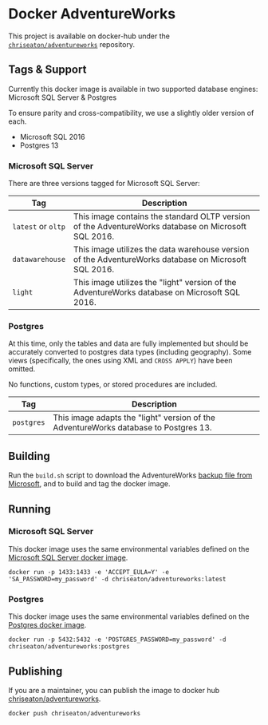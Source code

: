 # Docker AdventureWorks
This project is available on docker-hub under the [`chriseaton/adventureworks`](https://hub.docker.com/r/chriseaton/adventureworks) repository.

## Tags & Support
Currently this docker image is available in two supported database engines: Microsoft SQL Server & Postgres

To ensure parity and cross-compatibility, we use a slightly older version of each.
- Microsoft SQL 2016
- Postgres 13

### Microsoft SQL Server
There are three versions tagged for Microsoft SQL Server:

| Tag | Description |
|-----|-------------|
| `latest` or `oltp` | This image contains the standard OLTP version of the AdventureWorks database on Microsoft SQL 2016. |
| `datawarehouse` | This image utilizes the data warehouse version of the AdventureWorks database on Microsoft SQL 2016. |
| `light` | This image utilizes the "light" version of the AdventureWorks database on Microsoft SQL 2016. |

### Postgres
At this time, only the tables and data are fully implemented but should be accurately converted to postgres data types (including geography).
Some views (specifically, the ones using XML and `CROSS APPLY`) have been omitted.

No functions, custom types, or stored procedures are included.

| Tag | Description |
|-----|-------------|
| `postgres` | This image adapts the "light" version of the AdventureWorks database to Postgres 13.  |

## Building
Run the `build.sh` script to download the AdventureWorks [backup file from Microsoft](https://docs.microsoft.com/en-us/sql/samples/adventureworks-install-configure), and to build and tag the docker image.

## Running
### Microsoft SQL Server
This docker image uses the same environmental variables defined on the [Microsoft SQL Server docker image](https://hub.docker.com/_/microsoft-mssql-server).
```
docker run -p 1433:1433 -e 'ACCEPT_EULA=Y' -e 'SA_PASSWORD=my_password' -d chriseaton/adventureworks:latest
```

### Postgres
This docker image uses the same environmental variables defined on the [Postgres docker image](https://hub.docker.com/_/postgres).
```
docker run -p 5432:5432 -e 'POSTGRES_PASSWORD=my_password' -d chriseaton/adventureworks:postgres
```

## Publishing
If you are a maintainer, you can publish the image to docker hub [chriseaton/adventureworks](https://hub.docker.com/repository/docker/chriseaton/adventureworks).

```sh
docker push chriseaton/adventureworks
```

